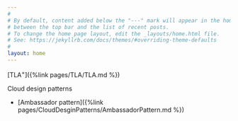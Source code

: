 ```yaml
---
#
# By default, content added below the "---" mark will appear in the home page
# between the top bar and the list of recent posts.
# To change the home page layout, edit the _layouts/home.html file.
# See: https://jekyllrb.com/docs/themes/#overriding-theme-defaults
#
layout: home
---
```


[TLA$^+$]({%link pages/TLA/TLA.md %})

Cloud design patterns
- [Ambassador pattern]({%link pages/CloudDesginPatterns/AmbassadorPattern.md %})
